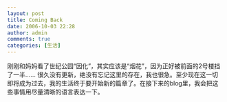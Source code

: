 ```yaml
---
layout: post
title: Coming Back
date: 2006-10-03 22:28
author: admin
comments: true
categories: [生活]
---
```

刚刚和妈妈看了世纪公园“因化”，其实应该是“烟花”，因为正好被前面的2号楼挡了一半……
很久没有更新，绝没有忘记这里的存在，我也很急。至少现在这一切即将成为过去，我的生活终于要开始新的篇章了。在接下来的blog里，我会把这些事情用尽量清晰的语言表达一下。
